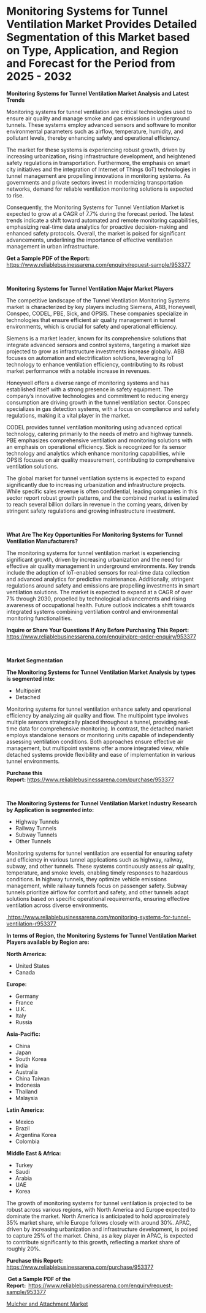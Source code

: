 <p><h1>Monitoring Systems for Tunnel Ventilation Market Provides Detailed Segmentation of this Market based on Type, Application, and Region and Forecast for the Period from 2025 - 2032</h1></p><p><strong>Monitoring Systems for Tunnel Ventilation Market Analysis and Latest Trends</strong></p>
<p><p>Monitoring systems for tunnel ventilation are critical technologies used to ensure air quality and manage smoke and gas emissions in underground tunnels. These systems employ advanced sensors and software to monitor environmental parameters such as airflow, temperature, humidity, and pollutant levels, thereby enhancing safety and operational efficiency. </p><p>The market for these systems is experiencing robust growth, driven by increasing urbanization, rising infrastructure development, and heightened safety regulations in transportation. Furthermore, the emphasis on smart city initiatives and the integration of Internet of Things (IoT) technologies in tunnel management are propelling innovations in monitoring systems. As governments and private sectors invest in modernizing transportation networks, demand for reliable ventilation monitoring solutions is expected to rise. </p><p>Consequently, the Monitoring Systems for Tunnel Ventilation Market is expected to grow at a CAGR of 7.7% during the forecast period. The latest trends indicate a shift toward automated and remote monitoring capabilities, emphasizing real-time data analytics for proactive decision-making and enhanced safety protocols. Overall, the market is poised for significant advancements, underlining the importance of effective ventilation management in urban infrastructure.</p></p>
<p><strong>Get a Sample PDF of the Report:&nbsp;</strong> <a href="https://www.reliablebusinessarena.com/enquiry/request-sample/953377?utm_campaign=3195&utm_medium=2&utm_source=Github&utm_content=ia&utm_term=07032025&utm_id=monitoring-systems-for-tunnel-ventilation">https://www.reliablebusinessarena.com/enquiry/request-sample/953377</a></p>
<p>&nbsp;</p>
<p><strong>Monitoring Systems for Tunnel Ventilation Major Market Players</strong></p>
<p><p>The competitive landscape of the Tunnel Ventilation Monitoring Systems market is characterized by key players including Siemens, ABB, Honeywell, Conspec, CODEL, PBE, Sick, and OPSIS. These companies specialize in technologies that ensure efficient air quality management in tunnel environments, which is crucial for safety and operational efficiency. </p><p>Siemens is a market leader, known for its comprehensive solutions that integrate advanced sensors and control systems, targeting a market size projected to grow as infrastructure investments increase globally. ABB focuses on automation and electrification solutions, leveraging IoT technology to enhance ventilation efficiency, contributing to its robust market performance with a notable increase in revenues.</p><p>Honeywell offers a diverse range of monitoring systems and has established itself with a strong presence in safety equipment. The company’s innovative technologies and commitment to reducing energy consumption are driving growth in the tunnel ventilation sector. Conspec specializes in gas detection systems, with a focus on compliance and safety regulations, making it a vital player in the market. </p><p>CODEL provides tunnel ventilation monitoring using advanced optical technology, catering primarily to the needs of metro and highway tunnels. PBE emphasizes comprehensive ventilation and monitoring solutions with an emphasis on operational efficiency. Sick is recognized for its sensor technology and analytics which enhance monitoring capabilities, while OPSIS focuses on air quality measurement, contributing to comprehensive ventilation solutions.</p><p>The global market for tunnel ventilation systems is expected to expand significantly due to increasing urbanization and infrastructure projects. While specific sales revenue is often confidential, leading companies in this sector report robust growth patterns, and the combined market is estimated to reach several billion dollars in revenue in the coming years, driven by stringent safety regulations and growing infrastructure investment.</p></p>
<p>&nbsp;</p>
<p><strong>What Are The Key Opportunities For Monitoring Systems for Tunnel Ventilation Manufacturers?</strong></p>
<p><p>The monitoring systems for tunnel ventilation market is experiencing significant growth, driven by increasing urbanization and the need for effective air quality management in underground environments. Key trends include the adoption of IoT-enabled sensors for real-time data collection and advanced analytics for predictive maintenance. Additionally, stringent regulations around safety and emissions are propelling investments in smart ventilation solutions. The market is expected to expand at a CAGR of over 7% through 2030, propelled by technological advancements and rising awareness of occupational health. Future outlook indicates a shift towards integrated systems combining ventilation control and environmental monitoring functionalities.</p></p>
<p><strong>Inquire or Share Your Questions If Any Before Purchasing This Report:</strong> <a href="https://www.reliablebusinessarena.com/enquiry/pre-order-enquiry/953377?utm_campaign=3195&utm_medium=2&utm_source=Github&utm_content=ia&utm_term=07032025&utm_id=monitoring-systems-for-tunnel-ventilation">https://www.reliablebusinessarena.com/enquiry/pre-order-enquiry/953377</a></p>
<p>&nbsp;</p>
<p><strong>Market Segmentation</strong></p>
<p><strong>The Monitoring Systems for Tunnel Ventilation Market Analysis by types is segmented into:</strong></p>
<p><ul><li>Multipoint</li><li>Detached</li></ul></p>
<p><p>Monitoring systems for tunnel ventilation enhance safety and operational efficiency by analyzing air quality and flow. The multipoint type involves multiple sensors strategically placed throughout a tunnel, providing real-time data for comprehensive monitoring. In contrast, the detached market employs standalone sensors or monitoring units capable of independently assessing ventilation conditions. Both approaches ensure effective air management, but multipoint systems offer a more integrated view, while detached systems provide flexibility and ease of implementation in various tunnel environments.</p></p>
<p><strong>Purchase this Report:&nbsp;</strong><a href="https://www.reliablebusinessarena.com/purchase/953377?utm_campaign=3195&utm_medium=2&utm_source=Github&utm_content=ia&utm_term=07032025&utm_id=monitoring-systems-for-tunnel-ventilation">https://www.reliablebusinessarena.com/purchase/953377</a></p>
<p>&nbsp;</p>
<p><strong>The Monitoring Systems for Tunnel Ventilation Market Industry Research by Application is segmented into:</strong></p>
<p><ul><li>Highway Tunnels</li><li>Railway Tunnels</li><li>Subway Tunnels</li><li>Other Tunnels</li></ul></p>
<p><p>Monitoring systems for tunnel ventilation are essential for ensuring safety and efficiency in various tunnel applications such as highway, railway, subway, and other tunnels. These systems continuously assess air quality, temperature, and smoke levels, enabling timely responses to hazardous conditions. In highway tunnels, they optimize vehicle emissions management, while railway tunnels focus on passenger safety. Subway tunnels prioritize airflow for comfort and safety, and other tunnels adapt solutions based on specific operational requirements, ensuring effective ventilation across diverse environments.</p></p>
<p><a href="https://www.reliablebusinessarena.com/monitoring-systems-for-tunnel-ventilation-r953377?utm_campaign=3195&utm_medium=2&utm_source=Github&utm_content=ia&utm_term=07032025&utm_id=monitoring-systems-for-tunnel-ventilation">&nbsp;https://www.reliablebusinessarena.com/monitoring-systems-for-tunnel-ventilation-r953377</a></p>
<p><strong>In terms of Region, the Monitoring Systems for Tunnel Ventilation Market Players available by Region are:</strong></p>
<p>
    <p> <strong> North America: </strong>
        <ul>
            <li>United States</li>
            <li>Canada</li>
        </ul>
        </p> 
    <p> <strong> Europe: </strong>
        <ul>
            <li>Germany</li>
            <li>France</li>
            <li>U.K.</li>
            <li>Italy</li>
            <li>Russia</li>
        </ul>
        </p> 
    <p> <strong> Asia-Pacific: </strong>
        <ul>
            <li>China</li>
            <li>Japan</li>
            <li>South Korea</li>
            <li>India</li>
            <li>Australia</li>
            <li>China Taiwan</li>
            <li>Indonesia</li>
            <li>Thailand</li>
            <li>Malaysia</li>
        </ul>
        </p> 
    <p> <strong> Latin America: </strong>
        <ul>
            <li>Mexico</li>
            <li>Brazil</li>
            <li>Argentina Korea</li>
            <li>Colombia</li>
        </ul>
        </p> 
    <p> <strong> Middle East & Africa: </strong>
        <ul>
            <li>Turkey</li>
            <li>Saudi</li>
            <li>Arabia</li>
            <li>UAE</li>
            <li>Korea</li>
        </ul>
    </p>
    </p>
<p><p>The growth of monitoring systems for tunnel ventilation is projected to be robust across various regions, with North America and Europe expected to dominate the market. North America is anticipated to hold approximately 35% market share, while Europe follows closely with around 30%. APAC, driven by increasing urbanization and infrastructure development, is poised to capture 25% of the market. China, as a key player in APAC, is expected to contribute significantly to this growth, reflecting a market share of roughly 20%.</p></p>
<p><strong>Purchase this Report: </strong><a href="https://www.reliablebusinessarena.com/purchase/953377?utm_campaign=3195&utm_medium=2&utm_source=Github&utm_content=ia&utm_term=07032025&utm_id=monitoring-systems-for-tunnel-ventilation">https://www.reliablebusinessarena.com/purchase/953377</a></p>
<p>&nbsp;<strong>Get a Sample PDF of the Report:&nbsp;&nbsp;</strong><a href="https://www.reliablebusinessarena.com/enquiry/request-sample/953377?utm_campaign=3195&utm_medium=2&utm_source=Github&utm_content=ia&utm_term=07032025&utm_id=monitoring-systems-for-tunnel-ventilation">https://www.reliablebusinessarena.com/enquiry/request-sample/953377</a></p>
<p><strong></strong></p>
<p><p><a href="https://github.com/wakerizaak8g/Market-Research-Report-List-1/blob/main/mulcher-and-attachment-market.md?utm_campaign=3195&utm_medium=2&utm_source=Github&utm_content=ia&utm_term=07032025&utm_id=monitoring-systems-for-tunnel-ventilation">Mulcher and Attachment Market</a></p></p>